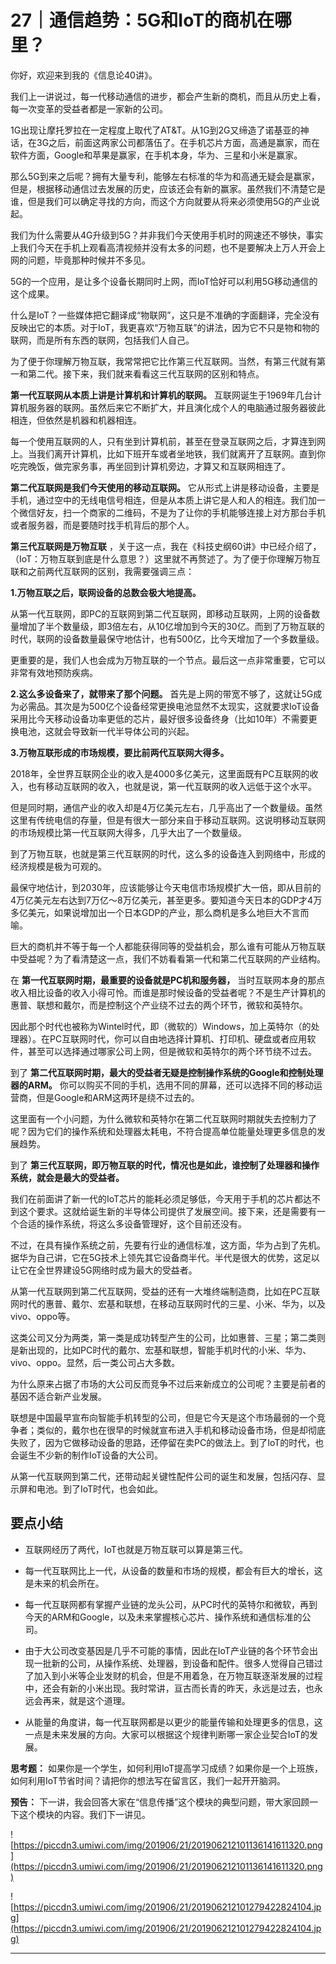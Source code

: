 # 27｜通信趋势：5G和IoT的商机在哪里？

你好，欢迎来到我的《信息论40讲》。

我们上一讲说过，每一代移动通信的进步，都会产生新的商机，而且从历史上看，每一次变革的受益者都是一家新的公司。

1G出现让摩托罗拉在一定程度上取代了AT&T。从1G到2G又缔造了诺基亚的神话，在3G之后，前面这两家公司都落伍了。在手机芯片方面，高通是赢家，而在软件方面，Google和苹果是赢家，在手机本身，华为、三星和小米是赢家。

那么5G到来之后呢？拥有大量专利，能够左右标准的华为和高通无疑会是赢家，但是，根据移动通信过去发展的历史，应该还会有新的赢家。虽然我们不清楚它是谁，但是我们可以确定寻找的方向，而这个方向就要从将来必须使用5G的产业说起。

我们为什么需要从4G升级到5G？并非我们今天使用手机时的网速还不够快，事实上我们今天在手机上观看高清视频并没有太多的问题，也不是要解决上万人开会上网的问题，毕竟那种时候并不多见。

5G的一个应用，是让多个设备长期同时上网，而IoT恰好可以利用5G移动通信的这个成果。

什么是IoT？一些媒体把它翻译成“物联网”，这只是不准确的字面翻译，完全没有反映出它的本质。对于IoT，我更喜欢“万物互联”的讲法，因为它不只是物和物的联网，而是所有东西的联网，包括我们人自己。

为了便于你理解万物互联，我常常把它比作第三代互联网。当然，有第三代就有第一和第二代。接下来，我们就来看看这三代互联网的区别和特点。

 **第一代互联网从本质上讲是计算机和计算机的联网。** 互联网诞生于1969年几台计算机服务器的联网。虽然后来它不断扩大，并且演化成个人的电脑通过服务器彼此相连，但依然是机器和机器相连。

每一个使用互联网的人，只有坐到计算机前，甚至在登录互联网之后，才算连到网上。当我们离开计算机，比如下班开车或者坐地铁，我们就离开了互联网。直到你吃完晚饭，做完家务事，再坐回到计算机旁边，才算又和互联网相连了。

 **第二代互联网是我们今天使用的移动互联网。** 它从形式上讲是移动设备，主要是手机，通过空中的无线电信号相连，但是从本质上讲它是人和人的相连。我们加一个微信好友，扫一个商家的二维码，不是为了让你的手机能够连接上对方那台手机或者服务器，而是要随时找手机背后的那个人。

 **第三代互联网是万物互联** ，关于这一点，我在《科技史纲60讲》中已经介绍了，（IoT：万物互联到底是什么意思？）这里就不再赘述了。为了便于你理解万物互联和之前两代互联网的区别，我需要强调三点：

 **1.万物互联之后，联网设备的总数会极大地提高。**

从第一代互联网，即PC的互联网到第二代互联网，即移动互联网，上网的设备数量增加了半个数量级，即3倍左右，从10亿增加到今天的30亿。而到了万物互联的时代，联网的设备数量最保守地估计，也有500亿，比今天增加了一个多数量级。

更重要的是，我们人也会成为万物互联的一个节点。最后这一点非常重要，它可以非常有效地预防疾病。

 **2.这么多设备来了，就带来了那个问题。** 首先是上网的带宽不够了，这就让5G成为必需品。其次是为500亿个设备经常更换电池显然不太现实，这就要求IoT设备采用比今天移动设备功率更低的芯片，最好很多设备终身（比如10年）不需要更换电池，这就会导致新一代半导体公司的兴起。

 **3.万物互联形成的市场规模，要比前两代互联网大得多。**

2018年，全世界互联网企业的收入是4000多亿美元，这里面既有PC互联网的收入，也有移动互联网的收入，也就是说，第一代互联网的收入远低于这个水平。

但是同时期，通信产业的收入却是4万亿美元左右，几乎高出了一个数量级。虽然这里有传统电信的存量，但是有很大一部分来自于移动互联网。这说明移动互联网的市场规模比第一代互联网大得多，几乎大出了一个数量级。

到了万物互联，也就是第三代互联网的时代，这么多的设备连入到网络中，形成的经济规模是极为可观的。

最保守地估计，到2030年，应该能够让今天电信市场规模扩大一倍，即从目前的4万亿美元左右达到7万亿～8万亿美元，甚至更多。要知道今天日本的GDP才4万多亿美元，如果说增加出一个日本GDP的产业，那么商机是多么地巨大不言而喻。

巨大的商机并不等于每一个人都能获得同等的受益机会，那么谁有可能从万物互联中受益呢？为了看清楚这一点，我们不妨看看第一代和第二代互联网的产业结构。

在 **第一代互联网时期，最重要的设备就是PC机和服务器，** 当时互联网本身的那点收入相比设备的收入小得可怜。而谁是那时候设备的受益者呢？不是生产计算机的惠普、联想和戴尔，而是控制这个产业绕不过去的两个环节，微软和英特尔。

因此那个时代也被称为Wintel时代，即（微软的）Windows，加上英特尔（的处理器）。在PC互联网时代，你可以自由地选择计算机、打印机、硬盘或者应用软件，甚至可以选择通过哪家公司上网，但是微软和英特尔的两个环节绕不过去。

到了 **第二代互联网时期，最大的受益者无疑是控制操作系统的Google和控制处理器的ARM。** 你可以购买不同的手机，选用不同的屏幕，还可以选择不同的移动运营商，但是Google和ARM这两环是绕不过去的。

这里面有一个小问题，为什么微软和英特尔在第二代互联网时期就失去控制力了呢？因为它们的操作系统和处理器太耗电，不符合提高单位能量处理更多信息的发展趋势。

到了 **第三代互联网，即万物互联的时代，情况也是如此，谁控制了处理器和操作系统，就会是最大的受益者。**

我们在前面讲了新一代的IoT芯片的能耗必须足够低，今天用于手机的芯片都达不到这个要求。这就给诞生新的半导体公司提供了发展空间。接下来，还是需要有一个合适的操作系统，将这么多设备管理好，这个目前还没有。

不过，在具有操作系统之前，先要有行业的通信标准，这方面，华为占到了先机。据华为自己讲，它在5G技术上领先其它设备商半代。半代是很大的优势，这足以让它在全世界建设5G网络时成为最大的受益者。

从第一代互联网到第二代互联网，受益的还有一大堆终端制造商，比如在PC互联网时代的惠普、戴尔、宏基和联想，在移动互联网时代的三星、小米、华为，以及vivo、oppo等。

这类公司又分为两类，第一类是成功转型产生的公司，比如惠普、三星；第二类则是新出现的，比如PC时代的戴尔、宏基和联想，智能手机时代的小米、华为、vivo、oppo。显然，后一类公司占大多数。

为什么原来占据了市场的大公司反而竞争不过后来新成立的公司呢？主要是前者的基因不适合新产业发展。

联想是中国最早宣布向智能手机转型的公司，但是它今天是这个市场最弱的一个竞争者；类似的，戴尔也在很早的时候就宣布进入手机和移动设备市场，但是却彻底失败了，因为它做移动设备的思路，还停留在卖PC的做法上。到了IoT的时代，也会诞生不少新的制作IoT设备的大公司。

从第一代互联网到第二代，还带动起关键性配件公司的诞生和发展，包括闪存、显示屏和电池。到了IoT时代，也会如此。

## 要点小结

* 互联网经历了两代，IoT也就是万物互联可以算是第三代。

* 每一代互联网比上一代，从设备的数量和市场的规模，都会有巨大的增长，这是未来的机会所在。

* 每一代互联网都有掌握产业链的龙头公司，从PC时代的英特尔和微软，再到今天的ARM和Google，以及未来掌握核心芯片、操作系统和通信标准的公司。

* 由于大公司改变基因是几乎不可能的事情，因此在IoT产业链的各个环节会出现一批新的公司，从操作系统、处理器，到设备和配件。很多人觉得自己错过了加入到小米等企业发财的机会，但是不用着急，在万物互联逐渐发展的过程中，还会有新的小米出现。我时常讲，亘古而长青的昨天，永远是过去，也永远会再来，就是这个道理。

* 从能量的角度讲，每一代互联网都是以更少的能量传输和处理更多的信息，这一点是未来发展的方向。大家可以根据这个规律判断哪一家企业契合IoT的发展。

 **思考题：** 如果你是一个学生，如何利用IoT提高学习成绩？如果你是一个上班族，如何利用IoT节省时间？请把你的想法写在留言区，我们一起开开脑洞。

 **预告：** 下一讲，我会回答大家在“信息传播”这个模块的典型问题，带大家回顾一下这个模块的内容。我们下一讲见。

![https://piccdn3.umiwi.com/img/201906/21/201906212101136141611320.png](https://piccdn3.umiwi.com/img/201906/21/201906212101136141611320.png)

![https://piccdn3.umiwi.com/img/201906/21/201906212101279422824104.jpg](https://piccdn3.umiwi.com/img/201906/21/201906212101279422824104.jpg)

---
